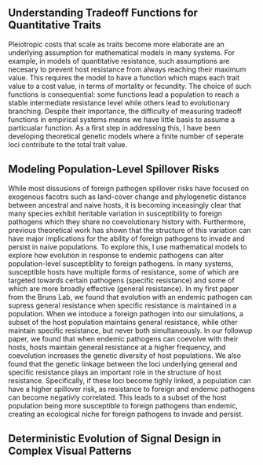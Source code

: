 ## Understanding Tradeoff Functions for Quantitative Traits

Pleiotropic costs that scale as traits become more elaborate are an underlying assumption for mathematical models in many systems.
For example, in models of quantitative resistance, such assumptions are necesary to prevent host resistance from always reaching their maximum value.
This requires the model to have a function which maps each trait value to a cost value, in terms of mortality or fecundity. 
The choice of such functions is consequential: some functions lead a population to reach a stable intermediate resistance level while others lead to evolutionary branching.
Despite their importance, the difficulty of measuring tradeoff functions in empirical systems means we have little basis to assume a particualar function.
As a first step in addressing this, I have been developing theoretical genetic models where a finite number of seperate loci contribute to the total trait value.

## Modeling Population-Level Spillover Risks

While most dissusions of foreign pathogen spillover risks have focused on exogenous facotrs such as land-cover change and phylogenetic distance between ancestral and naive hosts, it is becoming inceasingly clear that many species exhibit heritable variation in susceptibility to foreign pathogens which they share no coevolutionary history with.
Furthermore, previous theoretical work has shown that the structure of this variation can have major implications for the ability of foreign pathogens to invade and persist in naive populations.
To explore this, I use mathematical models to explore how evolution in response to endemic pathogens can alter population-level susceptiblity to foreign pathogens.
In many systems, susceptible hosts have multiple forms of resistance, some of which are targeted towards certain pathogens (specific resistance) and some of which are more broadly effective (general resistance).
In my first paper from the Bruns Lab, we found that evolution with an endemic pathogen can supress general resistance when specific resistance is maintained in a population.
When we intoduce a foreign pathogen into our simulations, a subset of the host population maintains general resistance, while other maintain specific resistance, but never both simultaneously.
In our followup paper, we found that when endemic pathogens can coevolve with their hosts, hosts maintain general resistance at a higher frequency, and coevolution increases the genetic diversity of host populations.
We also found that the genetic linkage between the loci underlying general and specific resistance plays an important role in the structure of host resistance.
Specifically, if these loci become tighly linked, a population can have a higher spillover risk, as resistance to foreign and endemic pathogens can become negativly correlated.
This leads to a subset of the host population being more susceptible to foreign pathogens than endemic, creating an ecological niche for foreign pathogens to invade and persist.

## Deterministic Evolution of Signal Design in Complex Visual Patterns

